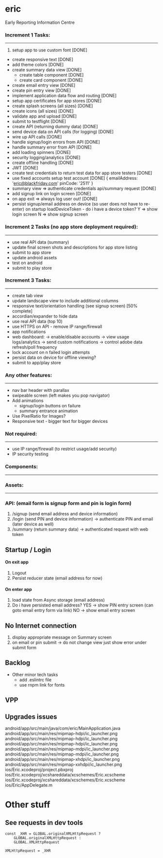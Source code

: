 # eric
Early Reporting Information Centre

### Increment 1 Tasks:
---
1. setup app to use custom font [DONE]
* create responsive text [DONE]
* add theme colors [DONE]
* create summary data view [DONE]
  * create table component [DONE]
  * create card component [DONE]
* create email entry view [DONE]
* create pin entry view [DONE]
* implement application data flow and routing [DONE]
* setup app certificates for app stores [DONE]
* create splash screens (all sizes) [DONE]
* create icons (all sizes) [DONE]
* validate app and upload [DONE]
* submit to testflight [DONE]
* create API (returning dummy data) [DONE]
* send device data on API calls (for logging) [DONE]
* wire up API calls [DONE]
* handle signup/login errors from API [DONE]
* handle summary error from API [DONE]
* add loading spinners [DONE]
* security logging/analytics [DONE]
* create offline handling [DONE]
* JWT [DONE]
* create test credentials to return test data for app store testers [DONE]
* use fixed accounts setup test account [DONE]
{
  emailAddress: 'eric@blackfriday.com'
  pinCode: '2511'
}
* summary view => authenticate credentials api/summary request [DONE]
* add signup link on login screen [DONE]
* on app exit => always log user out! [DONE]
* persist signup/email address on device (so user does not have to re-enter)
    on startup loadDeviceToken - do i have a device token?
      Y => show login screen
      N => show signup screen

### Increment 2 Tasks (no app store deployment required):
---
* use real API data (summary)
* update final screen shots and descriptions for app store listing
* submit to app store
* update android assets
* test on android
* submit to play store

### Increment 3 Tasks:
---
* create tab view
* update landscape view to include additional columns
* responsive text/orientation handling (see signup screen) [50% complete]
* accordian/expander to hide data
* use real API data (top 10)
* use HTTPS on API - remove IP range/firewall
* app notifications
* web dashboard:
  -> enable/disable accounts
  -> view usage logs/analytics
  -> send custom notifications
  -> control adobe data refresh/poll frequency
* lock account on n failed login attempts
* persist data on device for offline viewing?
* submit to app/play store

### Any other features:
---
* nav bar header with parallax
* swipeable screen (left makes you pop navigator)
* Add animations
  * signup/login buttons on failure
  * summary entrance animation
* Use PixelRatio for Images?
* Responsive text - bigger text for bigger devices

### Not required:
---
* use IP range/firewall (to restrict usage/add security)
* IP security testing

### Components:
---

### Assets:
---

### API: (email form is signup form and pin is login form)
1. /signup (send email address and device information)
2. /login (send PIN and device information) -> authenticate PIN and email (later device as well)
3. /summary (return summary data) -> authenticated request with web token

## Startup / Login

#### On exit app
1. Logout
2. Persist reducer state (email address for now)
#### On enter app
1. load state from Async storage (email address)
2. Do i have persisted email address?
  YES -> show PIN entry screen (can goto email entry form via link)
  NO -> show email entry screen

## No Internet connection
1. display appropriate message on Summary screen
2. on email or pin submit -> do not change view just show error under submit form

## Backlog

* Other minor tech tasks
  * add .eslintrc file
  * use rnpm link for fonts

## VPP

## Upgrades issues
android/app/src/main/java/com/eric/MainApplication.java
android/app/src/main/res/mipmap-hdpi/ic_launcher.png
android/app/src/main/res/mipmap-hdpi/ic_launcher.png
android/app/src/main/res/mipmap-hdpi/ic_launcher.png
android/app/src/main/res/mipmap-mdpi/ic_launcher.png
android/app/src/main/res/mipmap-mdpi/ic_launcher.png
android/app/src/main/res/mipmap-xhdpi/ic_launcher.png
android/app/src/main/res/mipmap-xxhdpi/ic_launcher.png
ios/Eric.xcodeproj/project.pbxproj
ios/Eric.xcodeproj/xcshareddata/xcschemes/Eric.xcscheme
ios/Eric.xcodeproj/xcshareddata/xcschemes/Eric.xcscheme
ios/Eric/AppDelegate.m

# Other stuff

See requests in dev tools
---
```
const _XHR = GLOBAL.originalXMLHttpRequest ?  
    GLOBAL.originalXMLHttpRequest :           
    GLOBAL.XMLHttpRequest                     

XMLHttpRequest = _XHR
```
